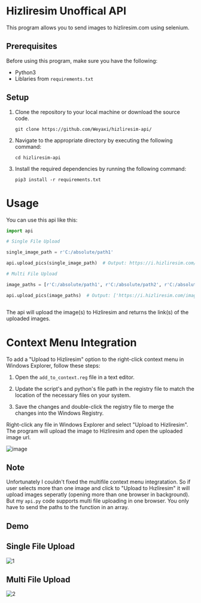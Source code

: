 # Hizliresim Unoffical API

This program allows you to send images to hizliresim.com using selenium.

## Prerequisites

Before using this program, make sure you have the following:

- Python3
- Liblaries from `requirements.txt`

## Setup

1. Clone the repository to your local machine or download the source code.

   ```shell
   git clone https://github.com/Weyaxi/hizliresim-api/
   ```

2. Navigate to the appropriate directory by executing the following command:
   
   ```shell
   cd hizliresim-api
   ```

4. Install the required dependencies by running the following command:

   ```shell
   pip3 install -r requirements.txt
   ```


# Usage

You can use this api like this:

   ```python
   import api

# Single File Upload

single_image_path = r'C:/absolute/path1'

api.upload_pics(single_image_path)  # Output: https://i.hizliresim.com/image.png

# Multi File Upload

image_paths = [r'C:/absolute/path1', r'C:/absolute/path2', r'C:/absolute/path3']

api.upload_pics(image_paths)  # Output: ['https://i.hizliresim.com/image.png', 'https://i.hizliresim.com/image2.png', 'https://i.hizliresim.com/image3.png']



   ```

The api will upload the image(s) to Hizliresim and returns the link(s) of the uploaded images.

# Context Menu Integration

To add a "Upload to Hizliresim" option to the right-click context menu in Windows Explorer, follow these steps:

1. Open the `add_to_context.reg` file in a text editor.

2. Update the script's and python's file path in the registry file to match the location of the necessary files on your system.

3. Save the changes and double-click the registry file to merge the changes into the Windows Registry.

Right-click any file in Windows Explorer and select "Upload to Hizliresim". The program will upload the image to Hizliresim and open the uploaded image url.

![image](https://github.com/Weyaxi/hizliresim-api/assets/81961593/1d942ca1-0604-4841-b078-f5b4fca767bc)

## Note

Unfortunately I couldn't fixed the multifile context menu integratation. So if user selects more than one image and click to "Upload to Hızliresim" it will upload images seperatly (opening more than one browser in background). But my `api.py` code supports multi file uploading in one browser. You only have to send the paths to the function in an array.

## Demo

## Single File Upload

![1](https://github.com/Weyaxi/hizliresim-api/assets/81961593/2bf42ce7-0610-4dec-8da6-54006ea8a2da)

## Multi File Upload

![2](https://github.com/Weyaxi/hizliresim-api/assets/81961593/7f39f09e-dc99-40d0-a888-c500d8cbfe9d)
